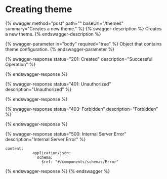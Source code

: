 # Creating theme

{% swagger method="post" path="" baseUrl="/themes" summary="Creates a new theme." %}
{% swagger-description %}
Creates a new theme.
{% endswagger-description %}

{% swagger-parameter in="body" required="true" %}
Object that contains theme configuration.
{% endswagger-parameter %}

{% swagger-response status="201: Created" description="Successful Operation" %}

{% endswagger-response %}

{% swagger-response status="401: Unauthorized" description="Unauthorized" %}

{% endswagger-response %}

{% swagger-response status="403: Forbidden" description="Forbidden" %}

{% endswagger-response %}

{% swagger-response status="500: Internal Server Error" description="Internal Server Error" %}
```
content:
            application/json:
              schema:
                $ref: "#/components/schemas/Error"
```
{% endswagger-response %}
{% endswagger %}
